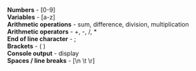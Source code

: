**Numbers** - [0-9] <br />
**Variables** - [a-z] <br />
**Arithmetic operations** - sum, difference, division, multiplication <br />
**Arithmetic operators** - +, -, /, * <br />
**End of line character** - ; <br/>
**Brackets** - ( ) <br/>
**Console output** - display <br/>
**Spaces / line breaks** - [\n \t \r]